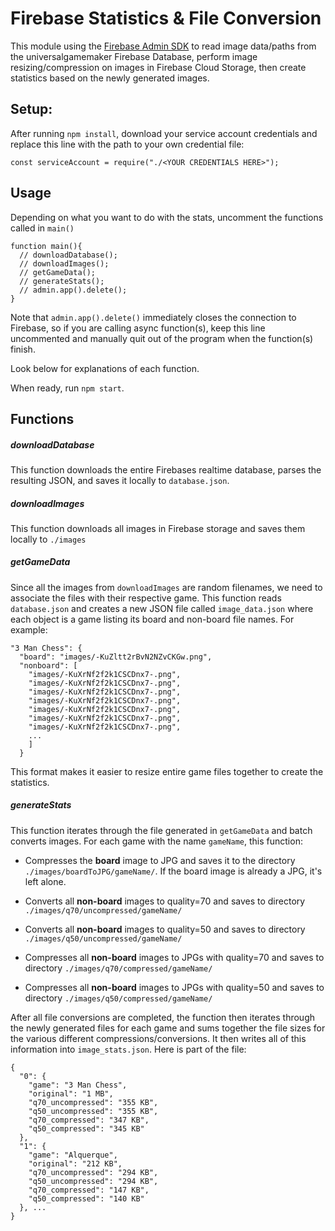 # Firebase Statistics & File Conversion

This module using the [Firebase Admin SDK](https://firebase.google.com/docs/reference/admin/) to read image data/paths from the universalgamemaker Firebase Database, perform image resizing/compression on images in Firebase Cloud Storage, then create statistics based on the newly generated images.

## Setup:
After running `npm install`, download your service account credentials and replace this line with the path to your own credential file:

```
const serviceAccount = require("./<YOUR CREDENTIALS HERE>");

```  
## Usage

Depending on what you want to do with the stats, uncomment the functions called in `main()`

```
function main(){
  // downloadDatabase();
  // downloadImages();
  // getGameData();
  // generateStats();
  // admin.app().delete();
}
```

Note that `admin.app().delete()` immediately closes the connection to Firebase, so if you are calling async function(s), keep this line uncommented and manually quit out of the program when the function(s) finish.

Look below for explanations of each function.

When ready, run `npm start`.

## Functions

##### downloadDatabase
This function downloads the entire Firebases realtime database, parses the resulting JSON, and saves it locally to `database.json`.

##### downloadImages
This function downloads all images in Firebase storage and saves them locally to `./images`

##### getGameData
Since all the images from `downloadImages` are random filenames, we need to associate the files with their respective game. This function reads `database.json` and creates a new JSON file called `image_data.json` where each object is a game listing its board and non-board file names. For example:

```
"3 Man Chess": {
  "board": "images/-KuZltt2rBvN2NZvCKGw.png",
  "nonboard": [
    "images/-KuXrNf2f2k1CSCDnx7-.png",
    "images/-KuXrNf2f2k1CSCDnx7-.png",
    "images/-KuXrNf2f2k1CSCDnx7-.png",
    "images/-KuXrNf2f2k1CSCDnx7-.png",
    "images/-KuXrNf2f2k1CSCDnx7-.png",
    "images/-KuXrNf2f2k1CSCDnx7-.png",
    "images/-KuXrNf2f2k1CSCDnx7-.png",
    ...
    ]
  }
```

This format makes it easier to resize entire game files together to create the statistics.

##### generateStats
This function iterates through the file generated in `getGameData` and batch converts images. For each game with the name `gameName`, this function:

* Compresses the **board** image to JPG and saves it to the directory `./images/boardToJPG/gameName/`. If the board image is already a JPG, it's left alone.  

* Converts all **non-board** images to quality=70 and saves to directory `./images/q70/uncompressed/gameName/`

* Converts all **non-board** images to quality=50 and saves to directory `./images/q50/uncompressed/gameName/`

* Compresses all **non-board** images to JPGs with quality=70 and saves to directory `./images/q70/compressed/gameName/`

* Compresses all **non-board** images to JPGs with quality=50 and saves to directory `./images/q50/compressed/gameName/`

After all file conversions are completed, the function then iterates through the newly generated files for each game and sums together the file sizes for the various different compressions/conversions. It then writes all of this information into `image_stats.json`. Here is part of the file:

```
{
  "0": {
    "game": "3 Man Chess",
    "original": "1 MB",
    "q70_uncompressed": "355 KB",
    "q50_uncompressed": "355 KB",
    "q70_compressed": "347 KB",
    "q50_compressed": "345 KB"
  },
  "1": {
    "game": "Alquerque",
    "original": "212 KB",
    "q70_uncompressed": "294 KB",
    "q50_uncompressed": "294 KB",
    "q70_compressed": "147 KB",
    "q50_compressed": "140 KB"
  }, ...
}

```

